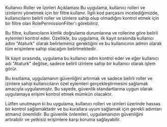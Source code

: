Kullanıcı Roller ve İzinleri Açıklaması
Bu uygulama, kullanıcı rolleri ve izinlerini yönetmek için bir filtre kullanır. İlgili kod parçasını incelediğimizde, kullanıcıların belirli roller ve izinlere sahip olup olmadığını kontrol etmek için bir filtre olan RolePermissionFilter'ı görebiliriz.

Bu filtre, kullanıcıların kimlik doğrulama durumlarına ve rollerine göre belirli eylemleri kontrol eder. Özellikle, bu uygulama, ilk kayıt sırasında kullanıcı adını "Ataturk" olarak belirlemeniz gerektiğini ve bu kullanıcının admin olarak tüm erişimlere sahip olacağını belirtmektedir.

İlk kayıt sırasında, uygulama bu kullanıcı adını kontrol eder ve eğer kullanıcı adı "Ataturk" değilse, sadece belirli izinlere sahip bir kullanıcı olarak işlem görür.

Bu kısıtlama, uygulamanın güvenliğini artırmak ve sadece belirli roller ve izinlere sahip kullanıcıların özel eylemleri gerçekleştirmesini sağlamak amacıyla uygulanmıştır. Bu sayede, güvenlik standartlarına uygun olarak uygulamaya erişimi kontrol etmek mümkün olacaktır.

Lütfen unutmayın ki bu uygulama, kullanıcı rolleri ve izinleri üzerinde hassas bir kontrol sağlamaktadır ve bu kurallara uyum sağlamak için gerekli adımları atmanız önemlidir. Bu güvenlik önlemleri, uygulamanızın güvenliğini artırabilir ve yetkisiz erişimlere karşı koruma sağlayabilir.
